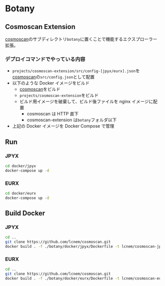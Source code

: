 # Botany

## Cosmoscan Extension

[cosmoscan](https://github.com/lcnem/cosmoscan)のサブディレクトリ`botany`に置くことで機能するエクスプローラー拡張。

### デプロイコマンドでやっている内容

- `projects/cosmoscan-extension/src/config-[jpyx/eurx].json`を[cosmoscan](https://github.com/lcnem/cosmoscan)の`src/config.json`として配置
- 以下のような Docker イメージをビルド
  - [cosmoscan](https://github.com/lcnem/cosmoscan)をビルド
  - `projects/cosmoscan-extension`をビルド
  - ビルド用イメージを破棄して、ビルド後ファイルを nginx イメージに配置
    - cosmoscan は HTTP 直下
    - cosmoscan-extension は`botany`フォルダ以下
- 上記の Docker イメージを Docker Compose で管理

## Run

### JPYX

```bash
cd docker/jpyx
docker-compose up -d
```

### EURX

```bash
cd docker/eurx
docker-compose up -d
```

## Build Docker

### JPYX

```bash
cd ..
git clone https://github.com/lcnem/cosmoscan.git
docker build . -f ./botany/docker/jpyx/Dockerfile -t lcnem/cosmoscan-jpyx
```

### EURX

```bash
cd ..
git clone https://github.com/lcnem/cosmoscan.git
docker build . -f ./botany/docker/eurx/Dockerfile -t lcnem/cosmoscan-eurx
```
